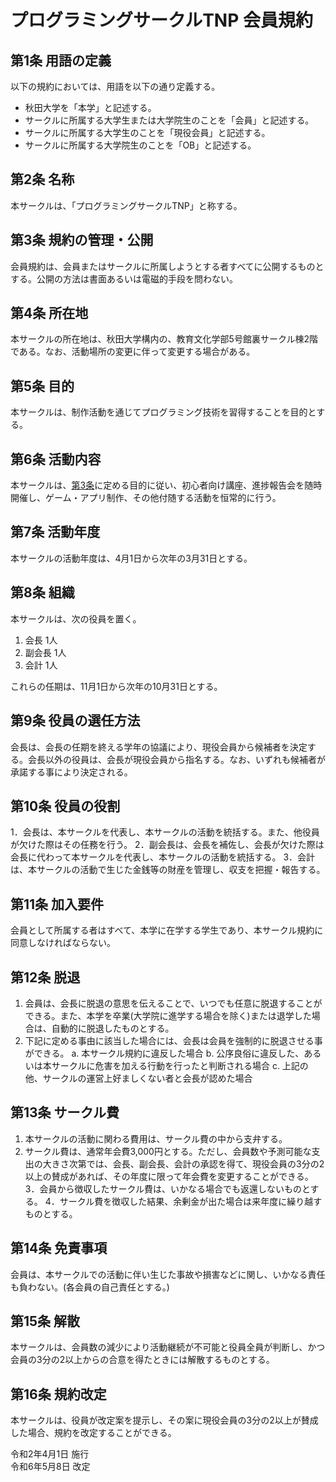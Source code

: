 # プログラミングサークルTNP 会員規約

## 第1条 用語の定義

以下の規約においては、用語を以下の通り定義する。

- 秋田大学を「本学」と記述する。
- サークルに所属する大学生または大学院生のことを「会員」と記述する。
- サークルに所属する大学生のことを「現役会員」と記述する。
- サークルに所属する大学院生のことを「OB」と記述する。

## 第2条 名称

本サークルは、「プログラミングサークルTNP」と称する。

## 第3条 規約の管理・公開

会員規約は、会員またはサークルに所属しようとする者すべてに公開するものとする。公開の方法は書面あるいは電磁的手段を問わない。

## 第4条 所在地

本サークルの所在地は、秋田大学構内の、教育文化学部5号館裏サークル棟2階である。なお、活動場所の変更に伴って変更する場合がある。

## 第5条 目的

本サークルは、制作活動を通じてプログラミング技術を習得することを目的とする。

## 第6条 活動内容

本サークルは、[第3条](#第3条-目的)に定める目的に従い、初心者向け講座、進捗報告会を随時開催し、ゲーム・アプリ制作、その他付随する活動を恒常的に行う。

## 第7条 活動年度

本サークルの活動年度は、4月1日から次年の3月31日とする。

## 第8条 組織

本サークルは、次の役員を置く。

1. 会長 1人
2. 副会長 1人
3. 会計 1人

これらの任期は、11月1日から次年の10月31日とする。

## 第9条 役員の選任方法

会長は、会長の任期を終える学年の協議により、現役会員から候補者を決定する。会長以外の役員は、会長が現役会員から指名する。なお、いずれも候補者が承諾する事により決定される。

## 第10条 役員の役割

1．会長は、本サークルを代表し、本サークルの活動を統括する。また、他役員が欠けた際はその任務を行う。
2．副会長は、会長を補佐し、会長が欠けた際は会長に代わって本サークルを代表し、本サークルの活動を統括する。
3．会計は、本サークルの活動で生じた金銭等の財産を管理し、収支を把握・報告する。

## 第11条 加入要件

会員として所属する者はすべて、本学に在学する学生であり、本サークル規約に同意しなければならない。

## 第12条 脱退

1. 会員は、会長に脱退の意思を伝えることで、いつでも任意に脱退することができる。また、本学を卒業(大学院に進学する場合を除く)または退学した場合は、自動的に脱退したものとする。
2. 下記に定める事由に該当した場合には、会長は会員を強制的に脱退させる事ができる。
  a. 本サークル規約に違反した場合
  b. 公序良俗に違反した、あるいは本サークルに危害を加える行動を行ったと判断される場合
  c. 上記の他、サークルの運営上好ましくない者と会長が認めた場合

## 第13条 サークル費

1. 本サークルの活動に関わる費用は、サークル費の中から支弁する。
2. サークル費は、通常年会費3,000円とする。ただし、会員数や予測可能な支出の大きさ次第では、会長、副会長、会計の承認を得て、現役会員の3分の2以上の賛成があれば、その年度に限って年会費を変更することができる。
3．会員から徴収したサークル費は、いかなる場合でも返還しないものとする。
4．サークル費を徴収した結果、余剰金が出た場合は来年度に繰り越すものとする。

## 第14条 免責事項

会員は、本サークルでの活動に伴い生じた事故や損害などに関し、いかなる責任も負わない。(各会員の自己責任とする。)

## 第15条 解散

本サークルは、会員数の減少により活動継続が不可能と役員全員が判断し、かつ会員の3分の2以上からの合意を得たときには解散するものとする。

## 第16条 規約改定

本サークルは、役員が改定案を提示し、その案に現役会員の3分の2以上が賛成した場合、規約を改定することができる。

令和2年4月1日 施行  
令和6年5月8日 改定  
